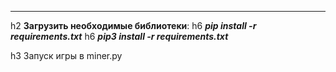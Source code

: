 --------------------------------------------------
h2 **Загрузить необходимые библиотеки**:
h6   ***pip install -r requirements.txt***
h6   ***pip3 install -r requirements.txt***

h3 Запуск игры в miner.py
